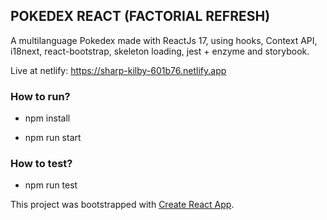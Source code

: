 
## POKEDEX REACT (FACTORIAL REFRESH)

A multilanguage Pokedex made with ReactJs 17, using hooks, Context API, i18next, react-bootstrap, skeleton loading, jest + enzyme and storybook.

Live at netlify: https://sharp-kilby-601b76.netlify.app

### How to run?

- npm install

- npm run start

### How to test?

- npm run test


This project was bootstrapped with [Create React App](https://github.com/facebook/create-react-app).
